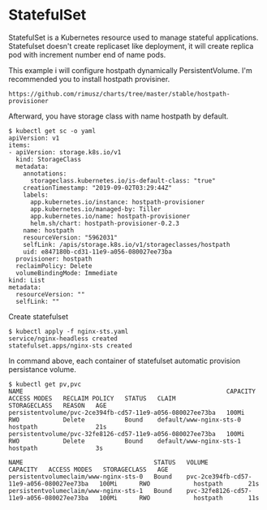 # StatefulSet

StatefulSet is a Kubernetes resource used to manage stateful applications. Statefulset doesn't create replicaset like deployment, it will create replica pod with increment number end of name pods.

This example i will configure hostpath dynamically PersistentVolume.
I'm recommended you to install hostpath provisiner.

~~~~
https://github.com/rimusz/charts/tree/master/stable/hostpath-provisioner
~~~~

Afterward, you have storage class with name hostpath by default.
~~~~
$ kubectl get sc -o yaml
apiVersion: v1
items:
- apiVersion: storage.k8s.io/v1
  kind: StorageClass
  metadata:
    annotations:
      storageclass.kubernetes.io/is-default-class: "true"
    creationTimestamp: "2019-09-02T03:29:44Z"
    labels:
      app.kubernetes.io/instance: hostpath-provisioner
      app.kubernetes.io/managed-by: Tiller
      app.kubernetes.io/name: hostpath-provisioner
      helm.sh/chart: hostpath-provisioner-0.2.3
    name: hostpath
    resourceVersion: "5962031"
    selfLink: /apis/storage.k8s.io/v1/storageclasses/hostpath
    uid: e847180b-cd31-11e9-a056-080027ee73ba
  provisioner: hostpath
  reclaimPolicy: Delete
  volumeBindingMode: Immediate
kind: List
metadata:
  resourceVersion: ""
  selfLink: ""
~~~~

Create statefulset
~~~~
$ kubectl apply -f nginx-sts.yaml
service/nginx-headless created
statefulset.apps/nginx-sts created
~~~~

In command above, each container of statefulset automatic provision persistance volume.
~~~~
$ kubectl get pv,pvc
NAME                                                        CAPACITY   ACCESS MODES   RECLAIM POLICY   STATUS   CLAIM                     STORAGECLASS   REASON   AGE
persistentvolume/pvc-2ce394fb-cd57-11e9-a056-080027ee73ba   100Mi      RWO            Delete           Bound    default/www-nginx-sts-0   hostpath                21s
persistentvolume/pvc-32fe8126-cd57-11e9-a056-080027ee73ba   100Mi      RWO            Delete           Bound    default/www-nginx-sts-1   hostpath                3s

NAME                                    STATUS   VOLUME                                     CAPACITY   ACCESS MODES   STORAGECLASS   AGE
persistentvolumeclaim/www-nginx-sts-0   Bound    pvc-2ce394fb-cd57-11e9-a056-080027ee73ba   100Mi      RWO            hostpath       21s
persistentvolumeclaim/www-nginx-sts-1   Bound    pvc-32fe8126-cd57-11e9-a056-080027ee73ba   100Mi      RWO            hostpath       11s
~~~~